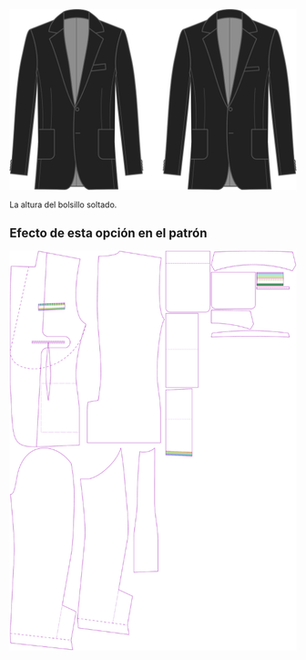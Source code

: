 
![Talla de bolsillo de bolsillo](chestpocketweltsize.svg)

La altura del bolsillo soltado.



## Efecto de esta opción en el patrón
![Esta imagen muestra el efecto de esta opción superponiendo varias variantes que tienen un valor diferente para esta opción](jaeger_chestpocketweltsize_sample.svg "Efecto de esta opción en el patrón")